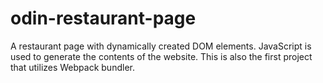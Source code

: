# odin-restaurant-page

A restaurant page with dynamically created DOM elements.
JavaScript is used to generate the contents of the website.
This is also the first project that utilizes Webpack bundler.